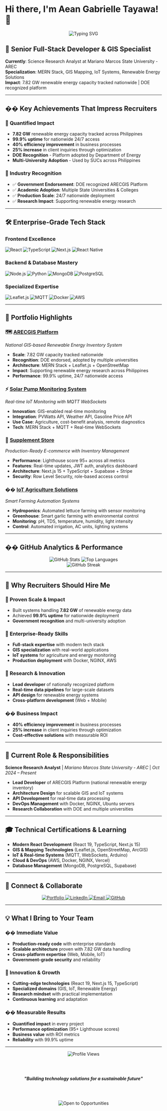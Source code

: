 # Hi there, I'm Aean Gabrielle Tayawa! 👋

<div align="center">
  <img src="https://readme-typing-svg.herokuapp.com?font=Fira+Code&pause=1000&color=00E5FF&center=true&vCenter=true&width=435&lines=Full-Stack+Developer+%26+GIS+Specialist;Building+Tech+for+Sustainable+Future;7.82+GW+Renewable+Energy+Tracked;DOE+Recognized+Platform+Developer" alt="Typing SVG" />
</div>

## 🚀 **Senior Full-Stack Developer & GIS Specialist**

**Currently**: Science Research Analyst at Mariano Marcos State University - AREC  
**Specialization**: MERN Stack, GIS Mapping, IoT Systems, Renewable Energy Solutions  
**Impact**: 7.82 GW renewable energy capacity tracked nationwide | DOE recognized platform

---

## �� **Key Achievements That Impress Recruiters**

### 🎯 **Quantified Impact**
- **7.82 GW** renewable energy capacity tracked across Philippines
- **99.9% uptime** for nationwide 24/7 access
- **40% efficiency improvement** in business processes
- **25% increase** in client inquiries through optimization
- **DOE Recognition** - Platform adopted by Department of Energy
- **Multi-University Adoption** - Used by SUCs across Philippines

### 🏅 **Industry Recognition**
- ✅ **Government Endorsement**: DOE recognized ARECGIS Platform
- ✅ **Academic Adoption**: Multiple State Universities & Colleges
- ✅ **Production Scale**: 24/7 nationwide deployment
- ✅ **Research Impact**: Supporting renewable energy research

---

## 🛠️ **Enterprise-Grade Tech Stack**

### **Frontend Excellence**
![React](https://img.shields.io/badge/React-19-61dafb?style=for-the-badge&logo=react&logoColor=white)
![TypeScript](https://img.shields.io/badge/TypeScript-5.8-3178c6?style=for-the-badge&logo=typescript&logoColor=white)
![Next.js](https://img.shields.io/badge/Next.js-15-000000?style=for-the-badge&logo=next.js&logoColor=white)
![React Native](https://img.shields.io/badge/React_Native-61dafb?style=for-the-badge&logo=react&logoColor=white)

### **Backend & Database Mastery**
![Node.js](https://img.shields.io/badge/Node.js-339933?style=for-the-badge&logo=node.js&logoColor=white)
![Python](https://img.shields.io/badge/Python-3572A5?style=for-the-badge&logo=python&logoColor=white)
![MongoDB](https://img.shields.io/badge/MongoDB-4db33d?style=for-the-badge&logo=mongodb&logoColor=white)
![PostgreSQL](https://img.shields.io/badge/PostgreSQL-336791?style=for-the-badge&logo=postgresql&logoColor=white)

### **Specialized Expertise**
![Leaflet.js](https://img.shields.io/badge/Leaflet.js-199900?style=for-the-badge&logo=leaflet&logoColor=white)
![MQTT](https://img.shields.io/badge/MQTT-660066?style=for-the-badge&logo=mqtt&logoColor=white)
![Docker](https://img.shields.io/badge/Docker-2496ed?style=for-the-badge&logo=docker&logoColor=white)
![AWS](https://img.shields.io/badge/AWS-FF9900?style=for-the-badge&logo=amazon-aws&logoColor=white)

---

## 🌟 **Portfolio Highlights**

### 🗺️ **[ARECGIS Platform](https://arec.mmsu.edu.ph)** 
*National GIS-based Renewable Energy Inventory System*
- **Scale**: 7.82 GW capacity tracked nationwide
- **Recognition**: DOE endorsed, adopted by multiple universities
- **Architecture**: MERN Stack + Leaflet.js + OpenStreetMap
- **Impact**: Supporting renewable energy research across Philippines
- **Performance**: 99.9% uptime, 24/7 nationwide access

### ⚡ **[Solar Pump Monitoring System](https://github.com/tayawaaean/arec_spma)**
*Real-time IoT Monitoring with MQTT WebSockets*
- **Innovation**: GIS-enabled real-time monitoring
- **Integration**: PVWatts API, Weather API, Gasoline Price API
- **Use Case**: Agriculture, cost-benefit analysis, remote diagnostics
- **Tech**: MERN Stack + MQTT + Real-time WebSockets

### 🛒 **[Supplement Store](https://supplement-store-demo.vercel.app)**
*Production-Ready E-commerce with Inventory Management*
- **Performance**: Lighthouse score 95+ across all metrics
- **Features**: Real-time updates, JWT auth, analytics dashboard
- **Architecture**: Next.js 15 + TypeScript + Supabase + Stripe
- **Security**: Row Level Security, role-based access control

### �� **[IoT Agriculture Solutions](https://github.com/tayawaaean)**
*Smart Farming Automation Systems*
- **Hydroponics**: Automated lettuce farming with sensor monitoring
- **Greenhouse**: Smart garlic farming with environmental control
- **Monitoring**: pH, TDS, temperature, humidity, light intensity
- **Control**: Automated irrigation, AC units, lighting systems

---

## �� **GitHub Analytics & Performance**

<div align="center">
  <img src="https://github-readme-stats.vercel.app/api?username=tayawaaean&show_icons=true&theme=radical&hide_border=true&count_private=true&include_all_commits=true" alt="GitHub Stats" />
  <img src="https://github-readme-stats.vercel.app/api/top-langs/?username=tayawaaean&layout=compact&theme=radical&hide_border=true&langs_count=8" alt="Top Languages" />
</div>

<div align="center">
  <img src="https://github-readme-streak-stats.herokuapp.com/?user=tayawaaean&theme=radical&hide_border=true&stroke=0000&background=0D1117&ring=00E5FF&fire=00E5FF&currStreakNum=00E5FF&sideNums=00E5FF&currStreakLabel=00E5FF&sideLabels=00E5FF&dates=00E5FF" alt="GitHub Streak" />
</div>

---

## 🎯 **Why Recruiters Should Hire Me**

### **🚀 Proven Scale & Impact**
- Built systems handling **7.82 GW** of renewable energy data
- Achieved **99.9% uptime** for nationwide deployment
- **Government recognition** and multi-university adoption

### **💼 Enterprise-Ready Skills**
- **Full-stack expertise** with modern tech stack
- **GIS specialization** with real-world applications
- **IoT systems** for agriculture and energy monitoring
- **Production deployment** with Docker, NGINX, AWS

### **🔬 Research & Innovation**
- **Lead developer** of nationally recognized platform
- **Real-time data pipelines** for large-scale datasets
- **API design** for renewable energy systems
- **Cross-platform development** (Web + Mobile)

### **�� Business Impact**
- **40% efficiency improvement** in business processes
- **25% increase** in client inquiries through optimization
- **Cost-effective solutions** with measurable ROI

---

## 🏢 **Current Role & Responsibilities**

**Science Research Analyst** | *Mariano Marcos State University - AREC* | *Oct 2024 – Present*

- **Lead Developer** of ARECGIS Platform (national renewable energy inventory)
- **Architecture Design** for scalable GIS and IoT systems
- **API Development** for real-time data processing
- **DevOps Management** with Docker, NGINX, Ubuntu servers
- **Research Collaboration** with DOE and multiple universities

---

## 🎓 **Technical Certifications & Learning**

- **Modern React Development** (React 19, TypeScript, Next.js 15)
- **GIS & Mapping Technologies** (Leaflet.js, OpenStreetMap, ArcGIS)
- **IoT & Real-time Systems** (MQTT, WebSockets, Arduino)
- **Cloud & DevOps** (AWS, Docker, NGINX, Vercel)
- **Database Management** (MongoDB, PostgreSQL, Supabase)

---

## 🔗 **Connect & Collaborate**

<div align="center">
  <a href="https://aeantayawa.vercel.app/" target="_blank">
    <img src="https://img.shields.io/badge/Portfolio-FF5722?style=for-the-badge&logo=vercel&logoColor=white" alt="Portfolio" />
  </a>
  <a href="https://www.linkedin.com/in/aean-gabrielle-tayawa-710b8b201/" target="_blank">
    <img src="https://img.shields.io/badge/LinkedIn-0077B5?style=for-the-badge&logo=linkedin&logoColor=white" alt="LinkedIn" />
  </a>
  <a href="mailto:tayawaaean@gmail.com" target="_blank">
    <img src="https://img.shields.io/badge/Email-D14836?style=for-the-badge&logo=gmail&logoColor=white" alt="Email" />
  </a>
  <a href="https://github.com/tayawaaean" target="_blank">
    <img src="https://img.shields.io/badge/GitHub-181717?style=for-the-badge&logo=github&logoColor=white" alt="GitHub" />
  </a>
</div>

---

## 💡 **What I Bring to Your Team**

### **�� Immediate Value**
- **Production-ready code** with enterprise standards
- **Scalable architecture** proven with 7.82 GW data handling
- **Cross-platform expertise** (Web, Mobile, IoT)
- **Government-grade security** and reliability

### **🚀 Innovation & Growth**
- **Cutting-edge technologies** (React 19, Next.js 15, TypeScript)
- **Specialized domains** (GIS, IoT, Renewable Energy)
- **Research mindset** with practical implementation
- **Continuous learning** and adaptation

### **�� Measurable Results**
- **Quantified impact** in every project
- **Performance optimization** (95+ Lighthouse scores)
- **Business value** with ROI metrics
- **Reliability** with 99.9% uptime

---

<div align="center">
  <img src="https://komarev.com/ghpvc/?username=tayawaaean&color=00E5FF&style=for-the-badge&label=Profile+Views" alt="Profile Views" />
  
  <br><br>
  
  <i><b>"Building technology solutions for a sustainable future"</b></i>
  
  <br><br>
  
  <img src="https://img.shields.io/badge/Open%20to%20Opportunities-00E5FF?style=for-the-badge&logo=linkedin&logoColor=white" alt="Open to Opportunities" />
</div>
